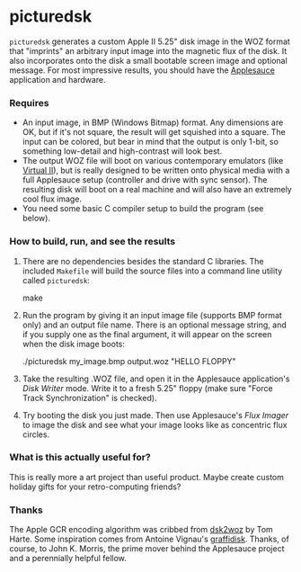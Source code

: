 # picturedsk
`picturedsk` generates a custom Apple II 5.25" disk image in the WOZ format that "imprints" an arbitrary input image into the magnetic flux of the disk. It also incorporates onto the disk a small bootable screen image and optional message. For most impressive results, you should have the [Applesauce](https://applesaucefdc.com) application and hardware. 

### Requires

- An input image, in BMP (Windows Bitmap) format. Any dimensions are OK, but if it's not square, the result will get squished into a square. The input can be colored, but bear in mind that the output is only 1-bit, so something low-detail and high-contrast will look best.
- The output WOZ file will boot on various contemporary emulators (like [Virtual II](http://www.virtualii.com)), but is really designed to be written onto physical media with a full Applesauce setup (controller and drive with sync sensor). The resulting disk will boot on a real machine and will also have an extremely cool flux image.
- You need some basic C compiler setup to build the program (see below). 

### How to build, run, and see the results

1. There are no dependencies besides the standard C libraries. The included `Makefile` will build the source files into a command line utility called `picturedsk`:

    make 
    
2. Run the program by giving it an input image file (supports BMP format only) and an output file name. There is an optional message string, and if you supply one as the final argument, it will appear on the screen when the disk image boots:

    ./picturedsk my_image.bmp output.woz "HELLO FLOPPY"
    
3. Take the resulting .WOZ file, and open it in the Applesauce application's _Disk Writer_ mode. Write it to a fresh 5.25" floppy (make sure "Force Track Synchronization" is checked).

4. Try booting the disk you just made. Then use Applesauce's _Flux Imager_ to image the disk and see what your image looks like as concentric flux circles.

### What is this actually useful for?

This is really more a art project than useful product. Maybe create custom holiday gifts for your retro-computing friends? 

### Thanks

The Apple GCR encoding algorithm was cribbed from [dsk2woz](https://github.com/TomHarte/dsk2woz) by Tom Harte. Some inspiration comes from Antoine Vignau's [graffidisk](http://www.brutaldeluxe.fr/products/apple2/graffidisk/). Thanks, of course, to John K. Morris, the prime mover behind the Applesauce project and a perennially helpful fellow. 
